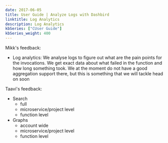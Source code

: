 ```yaml
---
date: 2017-06-05
title: User Guide | Analyze Logs with Dashbird
linktitle: Log Analytics
description: Log Analytics
kbSeries: ["CUser Guide"]
kbSeries_weight: 400
---
```


Mikk's feedback:

- Log analytics: We analyse logs to figure out what are the pain points for the invocations. We get exact data about what failed in the function and how long something took. We at the moment do not have a good aggregation support there, but this is something that we will tackle head on soon

Taavi's feedback:

- Search
    - full 
    - microservice/project level 
    - function level
- Graphs
    - account wide
    - microservice/project level
    - function level